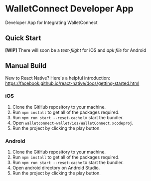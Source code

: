 # WalletConnect Developer App

Developer App for Integrating WalletConnect

## Quick Start

**[WIP]** There will soon be a *test-flight* for iOS and *apk file* for Android

## Manual Build

New to React Native? Here's a helpful introduction: https://facebook.github.io/react-native/docs/getting-started.html

### iOS

1.  Clone the GitHub repository to your machine.
2.  Run `npm install` to get all of the packages required.
3.  Run `npm run start --reset-cache` to start the bundler.
4.  Open `walletconnect-wallet/ios/WalletConnect.xcodeproj`.
5.  Run the project by clicking the play button.

### Android

1.  Clone the GitHub repository to your machine.
2.  Run `npm install` to get all of the packages required.
3.  Run `npm run start --reset-cache` to start the bundler.
4.  Open android directory on Android Studio.
5.  Run the project by clicking the play button.
